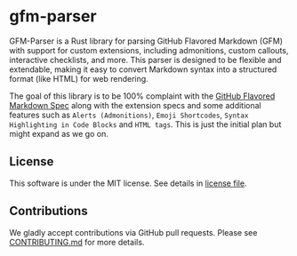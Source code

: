 # gfm-parser
GFM-Parser is a Rust library for parsing GitHub Flavored Markdown (GFM) with support for custom extensions, including admonitions, custom callouts, interactive checklists, and more. This parser is designed to be flexible and extendable, making it easy to convert Markdown syntax into a structured format (like HTML) for web rendering.

The goal of this library is to be 100% complaint with the [GitHub Flavored Markdown Spec](https://github.github.com/gfm/) along with the extension specs and some additional features such as `Alerts (Admonitions)`, `Emoji Shortcodes`, `Syntax Highlighting in Code Blocks` and `HTML tags`. This is just the initial plan but might expand as we go on.

## License
This software is under the MIT license. See details in [license file](./LICENSE).

## Contributions
We gladly accept contributions via GitHub pull requests. Please see
[CONTRIBUTING.md](CONTRIBUTING.md) for more details.
